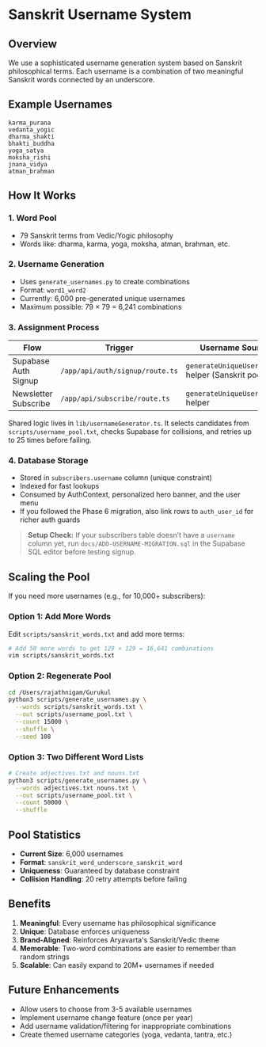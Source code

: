 # Sanskrit Username System

## Overview

We use a sophisticated username generation system based on Sanskrit philosophical terms. Each username is a combination of two meaningful Sanskrit words connected by an underscore.

## Example Usernames

```
karma_purana
vedanta_yogic
dharma_shakti
bhakti_buddha
yoga_satya
moksha_rishi
jnana_vidya
atman_brahman
```

## How It Works

### 1. Word Pool
- 79 Sanskrit terms from Vedic/Yogic philosophy
- Words like: dharma, karma, yoga, moksha, atman, brahman, etc.

### 2. Username Generation
- Uses `generate_usernames.py` to create combinations
- Format: `word1_word2`
- Currently: 6,000 pre-generated unique usernames
- Maximum possible: 79 × 79 = 6,241 combinations

### 3. Assignment Process
| Flow | Trigger | Username Source |
| --- | --- | --- |
| Supabase Auth Signup | `/app/api/auth/signup/route.ts` | `generateUniqueUsername()` helper (Sanskrit pool) |
| Newsletter Subscribe | `/app/api/subscribe/route.ts` | `generateUniqueUsername()` helper |

Shared logic lives in `lib/usernameGenerator.ts`. It selects candidates from `scripts/username_pool.txt`, checks Supabase for collisions, and retries up to 25 times before failing.

### 4. Database Storage
- Stored in `subscribers.username` column (unique constraint)
- Indexed for fast lookups
- Consumed by AuthContext, personalized hero banner, and the user menu
- If you followed the Phase 6 migration, also link rows to `auth_user_id` for richer auth guards

> **Setup Check:** If your subscribers table doesn’t have a `username` column yet, run `docs/ADD-USERNAME-MIGRATION.sql` in the Supabase SQL editor before testing signup.

## Scaling the Pool

If you need more usernames (e.g., for 10,000+ subscribers):

### Option 1: Add More Words
Edit `scripts/sanskrit_words.txt` and add more terms:
```bash
# Add 50 more words to get 129 × 129 = 16,641 combinations
vim scripts/sanskrit_words.txt
```

### Option 2: Regenerate Pool
```bash
cd /Users/rajathnigam/Gurukul
python3 scripts/generate_usernames.py \
  --words scripts/sanskrit_words.txt \
  --out scripts/username_pool.txt \
  --count 15000 \
  --shuffle \
  --seed 108
```

### Option 3: Two Different Word Lists
```bash
# Create adjectives.txt and nouns.txt
python3 scripts/generate_usernames.py \
  --words adjectives.txt nouns.txt \
  --out scripts/username_pool.txt \
  --count 50000 \
  --shuffle
```

## Pool Statistics

- **Current Size**: 6,000 usernames
- **Format**: `sanskrit_word_underscore_sanskrit_word`
- **Uniqueness**: Guaranteed by database constraint
- **Collision Handling**: 20 retry attempts before failing

## Benefits

1. **Meaningful**: Every username has philosophical significance
2. **Unique**: Database enforces uniqueness
3. **Brand-Aligned**: Reinforces Aryavarta's Sanskrit/Vedic theme
4. **Memorable**: Two-word combinations are easier to remember than random strings
5. **Scalable**: Can easily expand to 20M+ usernames if needed

## Future Enhancements

- Allow users to choose from 3-5 available usernames
- Implement username change feature (once per year)
- Add username validation/filtering for inappropriate combinations
- Create themed username categories (yoga, vedanta, tantra, etc.)
